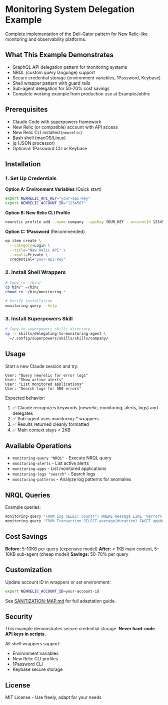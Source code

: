 # Monitoring System Delegation Example

Complete implementation of the Deli-Gator pattern for New Relic-like monitoring and observability platforms.

## What This Example Demonstrates

- GraphQL API delegation pattern for monitoring systems
- NRQL (custom query language) support
- Secure credential storage (environment variables, 1Password, Keybase)
- Shell wrapper pattern with guard rails
- Sub-agent delegation for 50-70% cost savings
- Complete working example from production use at ExampleJobInc

## Prerequisites

- Claude Code with superpowers framework
- New Relic (or compatible) account with API access
- New Relic CLI installed (`newrelic`)
- Bash shell (macOS/Linux)
- jq (JSON processor)
- Optional: 1Password CLI or Keybase

## Installation

### 1. Set Up Credentials

**Option A: Environment Variables** (Quick start)
```bash
export NEWRELIC_API_KEY="your-api-key"
export NEWRELIC_ACCOUNT_ID="1234567"
```

**Option B: New Relic CLI Profile**
```bash
newrelic profile add --name company --apiKey YOUR_KEY --accountId 1234567
```

**Option C: 1Password** (Recommended)
```bash
op item create \
  --category=Login \
  --title="New Relic API" \
  --vault=Private \
  credential="your-api-key"
```

### 2. Install Shell Wrappers

```bash
# Copy to ~/bin/
cp bin/* ~/bin/
chmod +x ~/bin/monitoring-*

# Verify installation
monitoring-query --help
```

### 3. Install Superpowers Skill

```bash
# Copy to superpowers skills directory
cp -r skills/delegating-to-monitoring-agent \
  ~/.config/superpowers/skills/skills/company/
```

## Usage

Start a new Claude session and try:

```
User: "Query newrelic for error logs"
User: "Show active alerts"
User: "List monitored applications"
User: "Search logs for 500 errors"
```

Expected behavior:
1. ✅ Claude recognizes keywords (newrelic, monitoring, alerts, logs) and delegates
2. ✅ Sub-agent uses monitoring-* wrappers
3. ✅ Results returned cleanly formatted
4. ✅ Main context stays < 2KB

## Available Operations

- `monitoring-query "NRQL"` - Execute NRQL query
- `monitoring-alerts` - List active alerts
- `monitoring-apps` - List monitored applications
- `monitoring-logs "search"` - Search logs
- `monitoring-patterns` - Analyze log patterns for anomalies

## NRQL Queries

Example queries:
```bash
monitoring-query "FROM Log SELECT count(*) WHERE message LIKE '%error%' SINCE 1 hour ago"
monitoring-query "FROM Transaction SELECT average(duration) FACET appName SINCE 24 hours ago"
```

## Cost Savings

**Before:** 5-10KB per query (expensive model)
**After:** < 1KB main context, 5-10KB sub-agent (cheap model)
**Savings:** 50-70% per query

## Customization

Update account ID in wrappers or set environment:
```bash
export NEWRELIC_ACCOUNT_ID=your-account-id
```

See [SANITIZATION-MAP.md](./SANITIZATION-MAP.md) for full adaptation guide.

## Security

This example demonstrates secure credential storage. **Never hard-code API keys in scripts.**

All shell wrappers support:
- Environment variables
- New Relic CLI profiles
- 1Password CLI
- Keybase secure storage

## License

MIT License - Use freely, adapt for your needs
